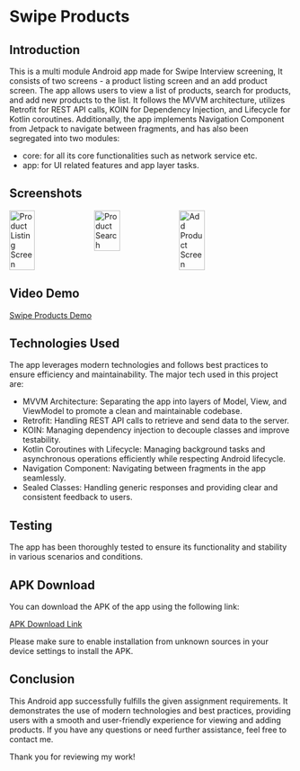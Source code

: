 # Swipe Products

## Introduction
This is a multi module Android app made for Swipe Interview screening, It consists of two screens - a product listing screen and an add product screen. The app allows users to view a list of products, search for products, and add new products to the list. It follows the MVVM architecture, utilizes Retrofit for REST API calls, KOIN for Dependency Injection, and Lifecycle for Kotlin coroutines. Additionally, the app implements Navigation Component from Jetpack to navigate between fragments, and has also been segregated into two modules:
- core: for all its core functionalities such as network service etc.
- app: for UI related features and app layer tasks.

## Screenshots

<div style="display: flex; flex-wrap: wrap;">
  <img src="https://firebasestorage.googleapis.com/v0/b/storagebucket-a235c.appspot.com/o/Swipe%2FScreenshot_20230723_033557.png?alt=media&token=776bb58d-9411-45d7-b353-f90071534855" alt="Product Listing Screen" width="30%" />
  <img src="https://firebasestorage.googleapis.com/v0/b/storagebucket-a235c.appspot.com/o/Swipe%2FScreenshot_20230723_033639.png?alt=media&token=0931e8be-2fe9-44bc-a848-6ee1ee2f0a37" alt="Product Search" width="30%" />
  <img src="https://firebasestorage.googleapis.com/v0/b/storagebucket-a235c.appspot.com/o/Swipe%2FScreenshot_20230723_033658.png?alt=media&token=3079ff61-ae4b-4c7d-b2d9-066f3bd824fa" alt="Add Product Screen" width="30%" />
</div>

## Video Demo
[Swipe Products Demo](https://www.youtube.com/shorts/Z_8PxZwRzTw)

## Technologies Used

The app leverages modern technologies and follows best practices to ensure efficiency and maintainability. The major tech used in this project are:

- MVVM Architecture: Separating the app into layers of Model, View, and ViewModel to promote a clean and maintainable codebase.
- Retrofit: Handling REST API calls to retrieve and send data to the server.
- KOIN: Managing dependency injection to decouple classes and improve testability.
- Kotlin Coroutines with Lifecycle: Managing background tasks and asynchronous operations efficiently while respecting Android lifecycle.
- Navigation Component: Navigating between fragments in the app seamlessly.
- Sealed Classes: Handling generic responses and providing clear and consistent feedback to users.

## Testing

The app has been thoroughly tested to ensure its functionality and stability in various scenarios and conditions.


## APK Download

You can download the APK of the app using the following link:

[APK Download Link](https://firebasestorage.googleapis.com/v0/b/storagebucket-a235c.appspot.com/o/Swipe%2Fapk%2Fsuraj-giri-swipe.apk?alt=media&token=12de888d-56da-4344-ac59-b9b8c24bb06f)

Please make sure to enable installation from unknown sources in your device settings to install the APK.

## Conclusion

This Android app successfully fulfills the given assignment requirements. It demonstrates the use of modern technologies and best practices, providing users with a smooth and user-friendly experience for viewing and adding products. If you have any questions or need further assistance, feel free to contact me.

Thank you for reviewing my work!
